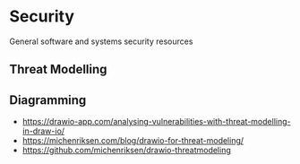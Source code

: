 # Security

General software and systems security resources

## Threat Modelling

## Diagramming

-   https://drawio-app.com/analysing-vulnerabilities-with-threat-modelling-in-draw-io/
-   https://michenriksen.com/blog/drawio-for-threat-modeling/
-   https://github.com/michenriksen/drawio-threatmodeling
